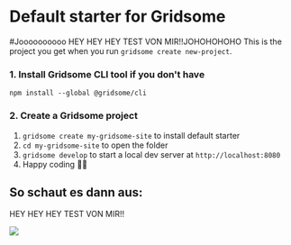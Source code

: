 # Default starter for Gridsome
#Joooooooooo HEY HEY HEY TEST VON MIR!!JOHOHOHOHO
This is the project you get when you run `gridsome create new-project`.

### 1. Install Gridsome CLI tool if you don't have

`npm install --global @gridsome/cli`

### 2. Create a Gridsome project

1. `gridsome create my-gridsome-site` to install default starter
2. `cd my-gridsome-site` to open the folder
3. `gridsome develop` to start a local dev server at `http://localhost:8080`
4. Happy coding 🎉🙌

## So schaut es dann aus:

HEY HEY HEY TEST VON MIR!!

![](./static/thb-git-preview.png)